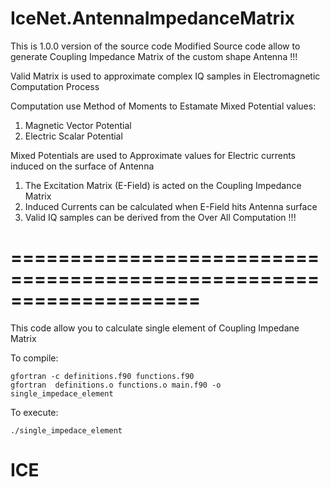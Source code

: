 # IceNet.AntennaImpedanceMatrix

This is 1.0.0 version of the source code
Modified Source code allow to generate Coupling Impedance Matrix of the custom shape Antenna !!!

Valid Matrix is used to approximate complex IQ samples in Electromagnetic Computation Process

Computation use Method of Moments to Estamate Mixed Potential values:

  1. Magnetic Vector Potential
  2. Electric Scalar Potential

Mixed Potentials are used to Approximate values for Electric currents induced on the surface of Antenna

  1. The Excitation Matrix (E-Field) is acted on the Coupling Impedance Matrix
  2. Induced Currents can be calculated when E-Field hits Antenna surface
  3. Valid IQ samples can be derived from the Over All Computation !!!

# ====================================================================

This code allow you to calculate single element of Coupling Impedane Matrix

To compile:

	gfortran -c definitions.f90 functions.f90
	gfortran  definitions.o functions.o main.f90 -o single_impedace_element

To execute:

	./single_impedace_element

# ICE
